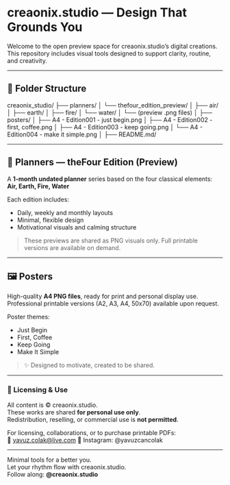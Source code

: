 # creaonix.studio — Design That Grounds You

Welcome to the open preview space for creaonix.studio’s digital creations.  
This repository includes visual tools designed to support clarity, routine, and creativity.

---

## 📁 Folder Structure

creaonix_studio/
├── planners/
│   └── thefour_edition_preview/
│       ├── air/
│       ├── earth/
│       ├── fire/
│       └── water/
│           └── (preview .png files)
│
├── posters/
│   ├── A4 - Edition001 - just begin.png
│   ├── A4 - Edition002 - first, coffee.png
│   ├── A4 - Edition003 - keep going.png
│   └── A4 - Edition004 - make it simple.png
│
├── README.md/

---

## 📔 Planners — theFour Edition (Preview)  
A **1-month undated planner** series based on the four classical elements:  
**Air, Earth, Fire, Water**

Each edition includes:
- Daily, weekly and monthly layouts  
- Minimal, flexible design  
- Motivational visuals and calming structure  

> These previews are shared as PNG visuals only. Full printable versions are available on demand.

---

## 🖼️ Posters  
High-quality **A4 PNG files**, ready for print and personal display use.  
Professional printable versions (A2, A3, A4, 50x70) available upon request.

Poster themes:
- Just Begin  
- First, Coffee  
- Keep Going  
- Make It Simple

> ✨ Designed to motivate, created to be shared.

---

### 🎨 Licensing & Use

All content is © creaonix.studio.  
These works are shared **for personal use only**.  
Redistribution, reselling, or commercial use is **not permitted**.

For licensing, collaborations, or to purchase printable PDFs:  
📧 yavuz.colak@live.com
📸 Instagram: @yavuzcancolak

---

Minimal tools for a better you.  
Let your rhythm flow with creaonix.studio.  
Follow along: **@creaonix.studio**

